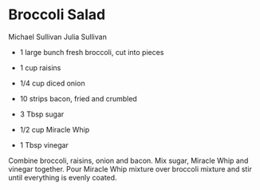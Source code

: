 # Broccoli Salad

Michael Sullivan
Julia Sullivan

- 1 large bunch fresh broccoli, cut into pieces
- 1 cup raisins
- 1/4 cup diced onion

- 10 strips bacon, fried and crumbled
- 3 Tbsp sugar
- 1/2 cup Miracle Whip
- 1 Tbsp vinegar

Combine broccoli, raisins, onion and bacon. Mix sugar, Miracle Whip and vinegar together. Pour Miracle Whip mixture over broccoli mixture and stir until everything is evenly coated.